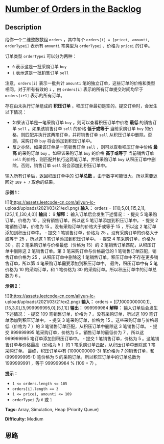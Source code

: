 # [Number of Orders in the Backlog][title]

## Description

给你一个二维整数数组 `orders` ，其中每个 `orders[i] = [pricei, amounti, orderTypei]` 表示有
`amounti` 笔类型为 `orderTypei` 、价格为 `pricei` 的订单。

订单类型 `orderTypei` 可以分为两种：

  * `0` 表示这是一批采购订单 `buy`
  * `1` 表示这是一批销售订单 `sell`

注意，`orders[i]` 表示一批共计 `amounti` 笔的独立订单，这些订单的价格和类型相同。对于所有有效的 `i` ，由 `orders[i]`
表示的所有订单提交时间均早于 `orders[i+1]` 表示的所有订单。

存在由未执行订单组成的 **积压订单** 。积压订单最初是空的。提交订单时，会发生以下情况：

  * 如果该订单是一笔采购订单 `buy` ，则可以查看积压订单中价格 **最低** 的销售订单 `sell` 。如果该销售订单 `sell` 的价格 **低于或等于** 当前采购订单 `buy` 的价格，则匹配并执行这两笔订单，并将销售订单 `sell` 从积压订单中删除。否则，采购订单 `buy` 将会添加到积压订单中。
  * 反之亦然，如果该订单是一笔销售订单 `sell` ，则可以查看积压订单中价格 **最高** 的采购订单 `buy` 。如果该采购订单 `buy` 的价格 **高于或等于** 当前销售订单 `sell` 的价格，则匹配并执行这两笔订单，并将采购订单 `buy` 从积压订单中删除。否则，销售订单 `sell` 将会添加到积压订单中。

输入所有订单后，返回积压订单中的 **订单总数** 。由于数字可能很大，所以需要返回对 `109 + 7` 取余的结果。

**示例 1：**

![](https://assets.leetcode-cn.com/aliyun-lc-
upload/uploads/2021/03/21/ex1.png)
            **输入：** orders = [[10,5,0],[15,2,1],[25,1,1],[30,4,0]]    **输出：** 6    **解释：** 输入订单后会发生下述情况：    - 提交 5 笔采购订单，价格为 10 。没有销售订单，所以这 5 笔订单添加到积压订单中。    - 提交 2 笔销售订单，价格为 15 。没有采购订单的价格大于或等于 15 ，所以这 2 笔订单添加到积压订单中。    - 提交 1 笔销售订单，价格为 25 。没有采购订单的价格大于或等于 25 ，所以这 1 笔订单添加到积压订单中。    - 提交 4 笔采购订单，价格为 30 。前 2 笔采购订单与价格最低（价格为 15）的 2 笔销售订单匹配，从积压订单中删除这 2 笔销售订单。第 3 笔采购订单与价格最低的 1 笔销售订单匹配，销售订单价格为 25 ，从积压订单中删除这 1 笔销售订单。积压订单中不存在更多销售订单，所以第 4 笔采购订单需要添加到积压订单中。    最终，积压订单中有 5 笔价格为 10 的采购订单，和 1 笔价格为 30 的采购订单。所以积压订单中的订单总数为 6 。    

**示例 2：**

![](https://assets.leetcode-cn.com/aliyun-lc-
upload/uploads/2021/03/21/ex2.png)
            **输入：** orders = [[7,1000000000,1],[15,3,0],[5,999999995,0],[5,1,1]]    **输出：** 999999984    **解释：** 输入订单后会发生下述情况：    - 提交 109 笔销售订单，价格为 7 。没有采购订单，所以这 109 笔订单添加到积压订单中。    - 提交 3 笔采购订单，价格为 15 。这些采购订单与价格最低（价格为 7 ）的 3 笔销售订单匹配，从积压订单中删除这 3 笔销售订单。    - 提交 999999995 笔采购订单，价格为 5 。销售订单的最低价为 7 ，所以这 999999995 笔订单添加到积压订单中。    - 提交 1 笔销售订单，价格为 5 。这笔销售订单与价格最高（价格为 5 ）的 1 笔采购订单匹配，从积压订单中删除这 1 笔采购订单。    最终，积压订单中有 (1000000000-3) 笔价格为 7 的销售订单，和 (999999995-1) 笔价格为 5 的采购订单。所以积压订单中的订单总数为 1999999991 ，等于 999999984 % (109 + 7) 。

**提示：**

  * `1 <= orders.length <= 105`
  * `orders[i].length == 3`
  * `1 <= pricei, amounti <= 109`
  * `orderTypei` 为 `0` 或 `1`


**Tags:** Array, Simulation, Heap (Priority Queue)

**Difficulty:** Medium

## 思路

[title]: https://leetcode-cn.com/problems/number-of-orders-in-the-backlog
